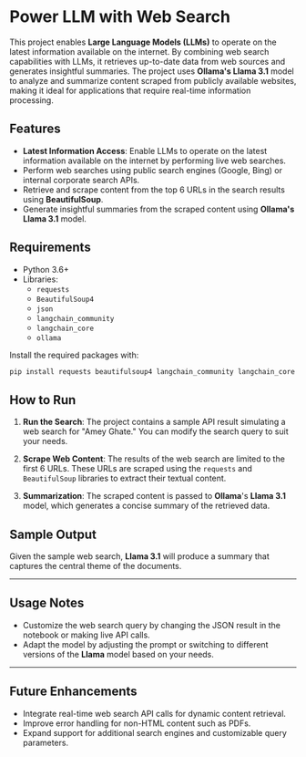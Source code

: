 # Power LLM with Web Search

This project enables **Large Language Models (LLMs)** to operate on the latest information available on the internet. By combining web search capabilities with LLMs, it retrieves up-to-date data from web sources and generates insightful summaries. The project uses **Ollama's Llama 3.1** model to analyze and summarize content scraped from publicly available websites, making it ideal for applications that require real-time information processing.

## Features

- **Latest Information Access**: Enable LLMs to operate on the latest information available on the internet by performing live web searches.
- Perform web searches using public search engines (Google, Bing) or internal corporate search APIs.
- Retrieve and scrape content from the top 6 URLs in the search results using **BeautifulSoup**.
- Generate insightful summaries from the scraped content using **Ollama's Llama 3.1** model.

## Requirements

- Python 3.6+
- Libraries:
  - `requests`
  - `BeautifulSoup4`
  - `json`
  - `langchain_community`
  - `langchain_core`
  - `ollama`

Install the required packages with:

```bash
pip install requests beautifulsoup4 langchain_community langchain_core ollama
```

## How to Run

1. **Run the Search**: The project contains a sample API result simulating a web search for "Amey Ghate." You can modify the search query to suit your needs.

2. **Scrape Web Content**: The results of the web search are limited to the first 6 URLs. These URLs are scraped using the `requests` and `BeautifulSoup` libraries to extract their textual content.

3. **Summarization**: The scraped content is passed to **Ollama**'s **Llama 3.1** model, which generates a concise summary of the retrieved data.

## Sample Output

Given the sample web search, **Llama 3.1** will produce a summary that captures the central theme of the documents.

---

## Usage Notes

- Customize the web search query by changing the JSON result in the notebook or making live API calls.
- Adapt the model by adjusting the prompt or switching to different versions of the **Llama** model based on your needs.

---

## Future Enhancements

- Integrate real-time web search API calls for dynamic content retrieval.
- Improve error handling for non-HTML content such as PDFs.
- Expand support for additional search engines and customizable query parameters.



